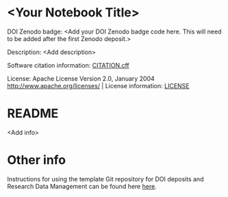 # \<Your Notebook Title\>

DOI Zenodo badge: \<Add your DOI Zenodo badge code here. This will need to be added after the first Zenodo deposit.\>

Description: \<Add description\> 

Software citation information: [CITATION.cff](CITATION.cff)

License: Apache License Version 2.0, January 2004 http://www.apache.org/licenses/ | License information: [LICENSE](LICENSE)

# README

\<Add info\>

# Other info

Instructions for using the template Git repository for DOI deposits and Research Data Management can be found here [here](https://github.com/orgs/semanticClimate/discussions/20).









